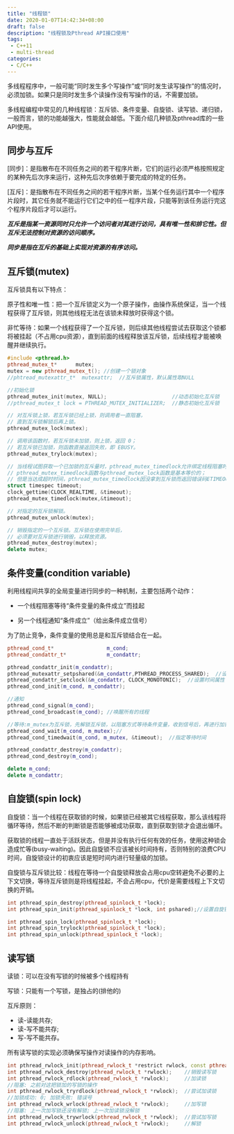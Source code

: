 ```yaml
---
title: "线程锁"
date: 2020-01-07T14:42:34+08:00
draft: false
description: "线程锁及Pthread API接口使用"
tags: 
 - C++11
 - multi-thread
categories: 
 - C/C++
---
```














 多线程程序中，一般可能“同时发生多个写操作”或“同时发生读写操作”的情况时，必须加锁。如果只是同时发生多个读操作没有写操作的话，不需要加锁。

<!--more-->

多线程编程中常见的几种线程锁：互斥锁、条件变量、自旋锁、读写锁、递归锁，一般而言，锁的功能越强大，性能就会越低。下面介绍几种锁及pthread库的一些API使用。

## 同步与互斥

[同步]：是指散布在不同任务之间的若干程序片断，它们的运行必须严格按照规定的某种先后次序来运行，这种先后次序依赖于要完成的特定的任务。

[互斥]：是指散布在不同任务之间的若干程序片断，当某个任务运行其中一个程序片段时，其它任务就不能运行它们之中的任一程序片段，只能等到该任务运行完这个程序片段后才可以运行。

***互斥是指某一资源同时只允许一个访问者对其进行访问，具有唯一性和排它性。但互斥无法控制对资源的访问顺序。***

***同步是指在互斥的基础上实现对资源的有序访问。***

## 互斥锁(mutex)

互斥锁具有以下特点：

原子性和唯一性：把一个互斥锁定义为一个原子操作，由操作系统保证，当一个线程获得了互斥锁，则其他线程无法在该锁未释放时获得这个锁。

非忙等待：如果一个线程获得了一个互斥锁，则后续其他线程尝试去获取这个锁都将被挂起（不占用cpu资源），直到前面的线程释放该互斥锁，后续线程才能被唤醒并继续执行。

```c++
#include <pthread.h>
pthread_mutex_t*      mutex;
mutex = new pthread_mutex_t(); //创建一个锁对象
//phtread_mutexattr_t*  mutexattr;  //互斥锁属性，默认属性取NULL

//初始化锁
pthread_mutex_init(mutex, NULL);                     //动态初始化互斥锁
//pthread_mutex_t lock = PTHREAD_MUTEX_INITIALIZER;  //静态初始化互斥锁

// 对互斥锁上锁，若互斥锁已经上锁，则调用者一直阻塞，
// 直到互斥锁解锁后再上锁。
pthread_mutex_lock(mutex);

// 调用该函数时，若互斥锁未加锁，则上锁，返回 0；
// 若互斥锁已加锁，则函数直接返回失败，即 EBUSY。
pthread_mutex_trylock(mutex);

// 当线程试图获取一个已加锁的互斥量时，pthread_mutex_timedlock允许绑定线程阻塞时间。
// pthread_mutex_timedlock函数与pthread_mutex_lock函数是基本等价的；
// 但是当达成超时时间，pthread_mutex_timedlock因没拿到互斥锁而返回错误码ETIMEOUT
struct timespec timeout;
clock_gettime(CLOCK_REALTIME, &timeout);
pthread_mutex_timedlock(mutex,&timeout);

// 对指定的互斥锁解锁。
pthread_mutex_unlock(mutex);

// 销毁指定的一个互斥锁。互斥锁在使用完毕后，
// 必须要对互斥锁进行销毁，以释放资源。
pthread_mutex_destroy(mutex);
delete mutex;
```



## 条件变量(condition variable)

利用线程间共享的全局变量进行同步的一种机制，主要包括两个动作：

* 一个线程阻塞等待“条件变量的条件成立”而挂起

* 另一个线程通知“条件成立”（给出条件成立信号）

为了防止竞争，条件变量的使用总是和互斥锁结合在一起。

```c++
pthread_cond_t*                 m_cond;
pthread_condattr_t*             m_condattr;

pthread_condattr_init(m_condattr);
pthread_mutexattr_setpshared(&m_condattr,PTHREAD_PROCESS_SHARED);  //设置进程共享属性
pthread_condattr_setclock(&m_condattr, CLOCK_MONOTONIC);  //设置时间属性
pthread_cond_init(m_cond, m_condattr);

//通知
pthread_cond_signal(m_cond);   
pthread_cond_broadcast(m_cond); //唤醒所有的线程

//等待:m_mutex为互斥锁，先解锁互斥锁，以阻塞方式等待条件变量，收到信号后，再进行加锁
pthread_cond_wait(m_cond, m_mutex);//
pthread_cond_timedwait(m_cond, m_mutex, &timeout);  //指定等待时间

pthread_condattr_destroy(m_condattr);
pthread_cond_destroy(m_cond);

delete m_cond;
delete m_condattr;
```



## 自旋锁(spin lock)

自旋锁：当一个线程在获取锁的时候，如果锁已经被其它线程获取，那么该线程将循环等待，然后不断的判断锁是否能够被成功获取，直到获取到锁才会退出循环。

获取锁的线程一直处于活跃状态，但是并没有执行任何有效的任务，使用这种锁会造成忙等(busy-waiting)。因此自旋锁不应该被长时间持有，否则特别的浪费CPU时间，自旋锁设计的初衷应该是短时间内进行轻量级的加锁。

自旋锁与互斥锁比较：线程在等待一个自旋锁释放会占用cpu空转避免不必要的上下文切换，等待互斥锁则是将线程挂起，不会占用cpu，代价是需要线程上下文切换的开销。

```c++
int pthread_spin_destroy(pthread_spinlock_t *lock);
int pthread_spin_init(pthread_spinlock_t *lock, int pshared);//设置自旋锁多进程共享

int pthread_spin_lock(pthread_spinlock_t *lock);
int pthread_spin_trylock(pthread_spinlock_t *lock);
int pthread_spin_unlock(pthread_spinlock_t *lock);
```



## 读写锁

读锁：可以在没有写锁的时候被多个线程持有

写锁：只能有一个写锁，是独占的(排他的)

互斥原则：

- 读-读能共存;
- 读-写不能共存;
- 写-写不能共存。

所有读写锁的实现必须确保写操作对读操作的内存影响。

```c++
int pthread_rwlock_init(pthread_rwlock_t *restrict rwlock, const pthread_rwlockattr_t *restrict attr);                                         //初始化读写锁
int pthread_rwlock_destroy(pthread_rwlock_t *rwlock);    //销毁读写锁
int pthread_rwlock_rdlock(pthread_rwlock_t *rwlock);     //加读锁
//阻塞: 之前对这把锁加的写锁的操作
int pthread_rwlock_tryrdlock(pthread_rwlock_t *rwlock);  //尝试加读锁
//加锁成功: 0; 加锁失败: 错误号
int pthread_rwlock_wrlock(pthread_rwlock_t *rwlock);     //加写锁
//阻塞: 上一次加写锁还没有解锁; 上一次加读锁没解锁
int pthread_rwlock_trywrlock(pthread_rwlock_t *rwlock);  //尝试加写锁
int pthread_rwlock_unlock(pthread_rwlock_t *rwlock);     //解锁
```

